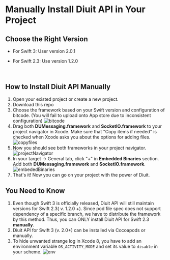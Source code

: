 # Manually Install Diuit API in Your Project



## Choose the Right Version

* For Swift 3: User version 2.0.1

* For Swift 2.3: Use version 1.2.0

  ​



## How to Install Diuit API Manually



1. Open your existed project or create a new project.
2. Download this repo
3. Choose the framework based on your Swift version and configuration of bitcode. (You will fail to upload onto App store due to inconsistent configuration)
   ![bitcode](http://i.imgur.com/jyMQWbl.png)
4. Drag both **DUMessaging.framework** and **SocketIO.framework** to your project navigator in Xcode. Make sure that "Copy items if needed" is checked when Xcode asks you about the options for adding files.
   ![copyfiles](http://i.imgur.com/zlgLeWG.png)
5. Now you should see both frameworks in your project navigator.
   ![projectNavigator](http://i.imgur.com/Kpnqdy6.png)
6. In your target -> General tab, click "+" in **Embedded Binaries** section. Add both **DUMessaging.framework** and **SocketIO.framework**.
   ![embededBinaries](http://i.imgur.com/JpgL26c.png)
7. That's it! Now you can go on your project with the power of Diuit.



## You Need to Know

1. Even though Swift 3 is officially released, Diuit API will still maintain versions for Swift 2.3( v. 1.2.0 +). Since pod file spec does not support dependency of a specific branch, we have to distribute the framework by this method. Thus, you can ONLY install Diuit API for Swift 2.3 **manually**.
2. Diuit API for Swift 3 (v. 2.0+) can be installed via Cocoapods or manually.
3. To hide unwanted strange log in Xcode 8, you have to add an environment variable `OS_ACTIVITY_MODE` and set its value to `disable` in your scheme.
   ![env](http://i.imgur.com/EhrJ3kC.png)

